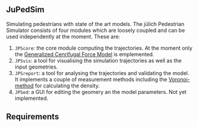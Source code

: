 ## JuPedSim
Simulating pedestrians with state of the art models.
The jülich Pedestrian Simulator consists of four modules which are loosely
coupled and can be used independently at the moment. These are:

1. `JPScore`: the core module computing the trajectories. At the moment only the [Generalized Cenrifugal Force Model](http://arxiv.org/abs/1008.4297) is emplemented.
2. `JPSvis`: a tool for visualising the simulation trajectories as well as the input geometries.
3. `JPSreport`: a tool for analysing the trajectories and validating the
model. It implements a couple of measurement methods including the [Voronoi-method](http://dx.doi.org/10.1016/j.physa.2009.12.015) for calculating the density.
4. `JPSed`: a GUI for editing the geomery an the model parameters. Not yet implemented.

## Requirements